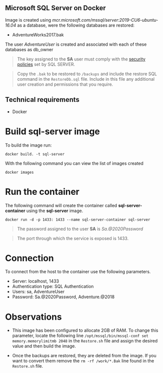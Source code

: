 ## Microsoft SQL Server on Docker

Image is created using _mcr.microsoft.com/mssql/server:2019-CU6-ubuntu-16.04_ as a database, were the following databases are restored:

- AdventureWorks2017.bak

The user _AdventureUser_ is created and associated with each of these databases as db_owner

> The key assigned to the **SA** user must comply with the [security policies](https://docs.microsoft.com/en-us/sql/relational-databases/security/password-policy?view=sql-server-ver15) set by SQL SERVER.

> Copy the `.bak` to be restored to `/backups` and include the restore SQL command in the `RestoreDb.sql` file. Include in this file any additional user creation and permissions that you require.

## Technical requirements

- Docker

# Build sql-server image

To build the image run:

`docker build. -t sql-server`

With the following command you can view the list of images created

`docker images`

# Run the container

The following command will create the container called **sql-server-container** using the **sql-server** image.

`docker run -d -p 1433: 1433 --name sql-server-container sql-server`

> The password assigned to the user **SA** is _Sa.@2020Password_

> The port through which the service is exposed is 1433.

# Connection

To connect from the host to the container use the following parameters.

- Server: localhost, 1433
- Authentication type: SQL Authentication
- Users: sa, AdventureUser
- Password: Sa.@2020Password, Adventure.@2018

# Observations

- This image has been configured to allocate 2GB of RAM. To change this parameter, locate the following line `/opt/mssql/bin/mssql-conf set memory.memorylimitmb 2048` in the `Restore.sh` file and assign the desired value and then build the image.

- Once the backups are restored, they are deleted from the image. If you want to convert them remove the `rm -rf /work/*.Bak` line found in the `Restore.sh` file.
